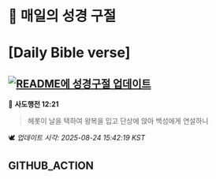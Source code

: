 # 🙏 매일의 성경 구절
# [Daily Bible verse]
## [![README에 성경구절 업데이트](https://github.com/DONGSUKA/first_test/actions/workflows/update-readme-bible.yml/badge.svg)](https://github.com/DONGSUKA/first_test/actions/workflows/update-readme-bible.yml)
<!-- START_BIBLE_VERSE -->
📖 **사도행전 12:21**
> 헤롯이 날을 택하여 왕복을 입고 단상에 앉아 백성에게 연설하니

🕊️ _업데이트 시각: 2025-08-24 15:42:19 KST_
  <!-- END_BIBLE_VERSE -->
## GITHUB_ACTION
